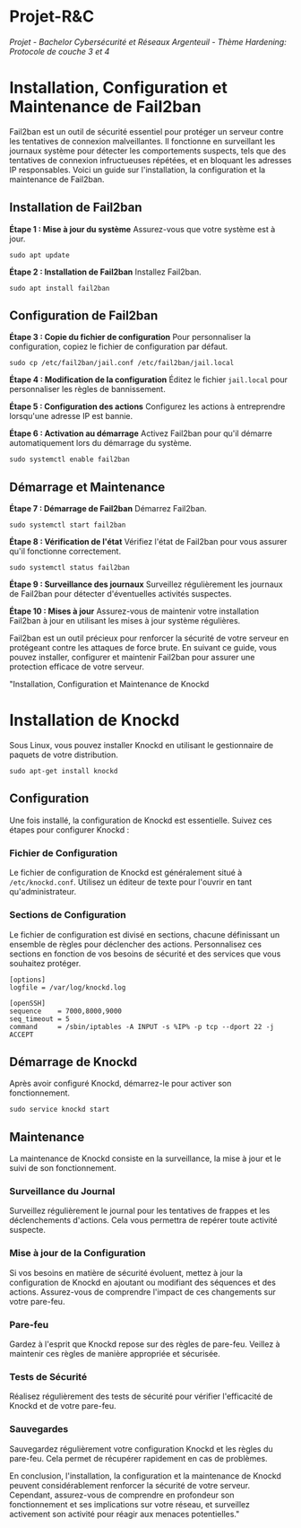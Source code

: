 # Projet-R&C
  ###### Projet - Bachelor Cybersécurité et Réseaux Argenteuil - Thème Hardening: Protocole de couche 3 et 4  

# Installation, Configuration et Maintenance de Fail2ban

Fail2ban est un outil de sécurité essentiel pour protéger un serveur contre les tentatives de connexion malveillantes. Il fonctionne en surveillant les journaux système pour détecter les comportements suspects, tels que des tentatives de connexion infructueuses répétées, et en bloquant les adresses IP responsables. Voici un guide sur l'installation, la configuration et la maintenance de Fail2ban.

## Installation de Fail2ban

**Étape 1 : Mise à jour du système**
Assurez-vous que votre système est à jour.
```shell
sudo apt update
```
**Étape 2 : Installation de Fail2ban**
Installez Fail2ban.
```shell
sudo apt install fail2ban
```

## Configuration de Fail2ban

**Étape 3 : Copie du fichier de configuration**
Pour personnaliser la configuration, copiez le fichier de configuration par défaut.
```shell
sudo cp /etc/fail2ban/jail.conf /etc/fail2ban/jail.local
```
**Étape 4 : Modification de la configuration**
Éditez le fichier `jail.local` pour personnaliser les règles de bannissement.

**Étape 5 : Configuration des actions**
Configurez les actions à entreprendre lorsqu'une adresse IP est bannie.

**Étape 6 : Activation au démarrage**
Activez Fail2ban pour qu'il démarre automatiquement lors du démarrage du système.
```shell
sudo systemctl enable fail2ban
```
## Démarrage et Maintenance

**Étape 7 : Démarrage de Fail2ban**
Démarrez Fail2ban.
```shell
sudo systemctl start fail2ban
```

**Étape 8 : Vérification de l'état**
Vérifiez l'état de Fail2ban pour vous assurer qu'il fonctionne correctement.
```shell
sudo systemctl status fail2ban
```


**Étape 9 : Surveillance des journaux**
Surveillez régulièrement les journaux de Fail2ban pour détecter d'éventuelles activités suspectes.

**Étape 10 : Mises à jour**
Assurez-vous de maintenir votre installation Fail2ban à jour en utilisant les mises à jour système régulières.

Fail2ban est un outil précieux pour renforcer la sécurité de votre serveur en protégeant contre les attaques de force brute. En suivant ce guide, vous pouvez installer, configurer et maintenir Fail2ban pour assurer une protection efficace de votre serveur.

"Installation, Configuration et Maintenance de Knockd

# Installation de Knockd
Sous Linux, vous pouvez installer Knockd en utilisant le gestionnaire de paquets de votre distribution.
```shell
sudo apt-get install knockd
```

## Configuration

Une fois installé, la configuration de Knockd est essentielle. Suivez ces étapes pour configurer Knockd :

### Fichier de Configuration
Le fichier de configuration de Knockd est généralement situé à `/etc/knockd.conf`. Utilisez un éditeur de texte pour l'ouvrir en tant qu'administrateur.

### Sections de Configuration
Le fichier de configuration est divisé en sections, chacune définissant un ensemble de règles pour déclencher des actions. Personnalisez ces sections en fonction de vos besoins de sécurité et des services que vous souhaitez protéger.
```shell
[options]
logfile = /var/log/knockd.log

[openSSH]
sequence    = 7000,8000,9000
seq_timeout = 5
command     = /sbin/iptables -A INPUT -s %IP% -p tcp --dport 22 -j ACCEPT
```
## Démarrage de Knockd

Après avoir configuré Knockd, démarrez-le pour activer son fonctionnement.
```shell
sudo service knockd start
```


## Maintenance

La maintenance de Knockd consiste en la surveillance, la mise à jour et le suivi de son fonctionnement.

### Surveillance du Journal
Surveillez régulièrement le journal pour les tentatives de frappes et les déclenchements d'actions. Cela vous permettra de repérer toute activité suspecte.

### Mise à jour de la Configuration
Si vos besoins en matière de sécurité évoluent, mettez à jour la configuration de Knockd en ajoutant ou modifiant des séquences et des actions. Assurez-vous de comprendre l'impact de ces changements sur votre pare-feu.

### Pare-feu
Gardez à l'esprit que Knockd repose sur des règles de pare-feu. Veillez à maintenir ces règles de manière appropriée et sécurisée.

### Tests de Sécurité
Réalisez régulièrement des tests de sécurité pour vérifier l'efficacité de Knockd et de votre pare-feu.

### Sauvegardes
Sauvegardez régulièrement votre configuration Knockd et les règles du pare-feu. Cela permet de récupérer rapidement en cas de problèmes.

En conclusion, l'installation, la configuration et la maintenance de Knockd peuvent considérablement renforcer la sécurité de votre serveur. Cependant, assurez-vous de comprendre en profondeur son fonctionnement et ses implications sur votre réseau, et surveillez activement son activité pour réagir aux menaces potentielles."